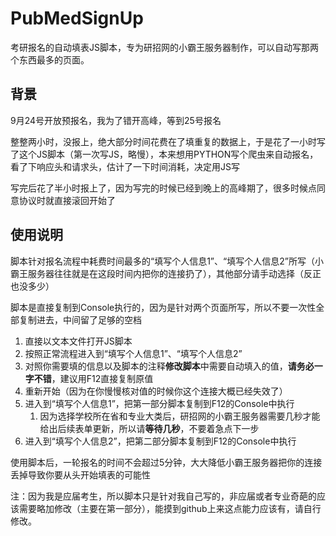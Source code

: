 # PubMedSignUp
考研报名的自动填表JS脚本，专为研招网的小霸王服务器制作，可以自动写那两个东西最多的页面。

## 背景 
9月24号开放预报名，我为了错开高峰，等到25号报名

整整两小时，没报上，绝大部分时间花费在了填重复的数据上，于是花了一小时写了这个JS脚本（第一次写JS，略慢），本来想用PYTHON写个爬虫来自动报名，看了下响应头和请求头，估计了一下时间消耗，决定用JS写

写完后花了半小时报上了，因为写完的时候已经到晚上的高峰期了，很多时候点同意协议时就直接滚回开始了

## 使用说明


脚本针对报名流程中耗费时间最多的“填写个人信息1”、“填写个人信息2”所写（小霸王服务器往往就是在这段时间内把你的连接扔了），其他部分请手动选择（反正也没多少）

脚本是直接复制到Console执行的，因为是针对两个页面所写，所以不要一次性全部复制进去，中间留了足够的空档

1. 直接以文本文件打开JS脚本
2. 按照正常流程进入到“填写个人信息1”、“填写个人信息2”
3. 对照你需要填的信息以及脚本的注释**修改脚本**中需要自动填入的值，**请务必一字不错**，建议用F12直接复制原值
4. 重新开始（因为在你慢慢核对值的时候你这个连接大概已经失效了）
5. 进入到“填写个人信息1”，把第一部分脚本复制到F12的Console中执行
	1. 因为选择学校所在省和专业大类后，研招网的小霸王服务器需要几秒才能给出后续表单更新，所以请**等待几秒**，不要着急点下一步
6. 进入到“填写个人信息2”，把第二部分脚本复制到F12的Console中执行
 


使用脚本后，一轮报名的时间不会超过5分钟，大大降低小霸王服务器把你的连接丢掉导致你要从头开始填表的可能性

注：因为我是应届考生，所以脚本只是针对我自己写的，非应届或者专业奇葩的应该需要略加修改（主要在第一部分），能摸到github上来这点能力应该有，请自行修改。